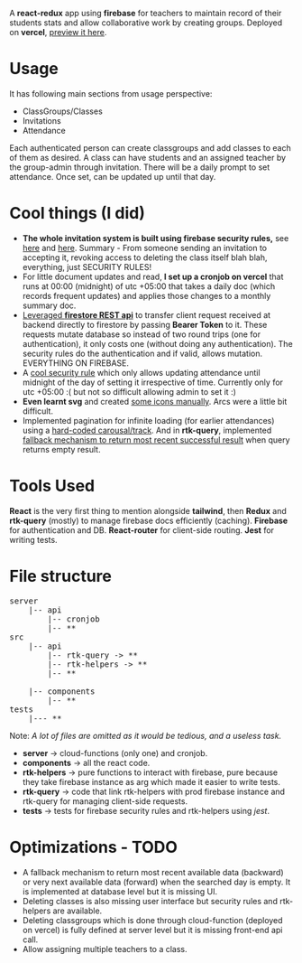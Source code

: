 A **react-redux** app using **firebase** for teachers to maintain record of their students stats and allow collaborative work by creating groups. Deployed on **vercel**, [preview it here](https://attendit.vercel.app).

# Usage

It has following main sections from usage perspective:
- ClassGroups/Classes
- Invitations
- Attendance

Each authenticated person can create classgroups and add classes to each of them as desired. A class can have students and an assigned teacher by the group-admin through invitation. There will be a daily prompt to set attendance. Once set, can be updated up until that day.

# Cool things (I did)

- __The whole invitation system is built using firebase security rules,__ see [here](./storage.rules#L19) and [here](./storage.rules#L132). Summary - From someone sending an invitation to accepting it, revoking access to deleting the class itself blah blah, everything, just SECURITY RULES!
- For little document updates and read, __I set up a cronjob on vercel__ that runs at 00:00 (midnight) of utc +05:00 that takes a daily doc (which records frequent updates) and applies those changes to a monthly summary doc. 
- [Leveraged __firestore REST api__](./server/api/index.js#L68) to transfer client request received at backend directly to firestore by passing __Bearer Token__ to it. These requests mutate database so instead of two round trips (one for authentication), it only costs one (without doing any authentication). The security rules do the authentication and if valid, allows mutation. EVERYTHING ON FIREBASE. 
- A [cool security rule](./storage.rules#L208) which only allows updating attendance until midnight of the day of setting it irrespective of time. Currently only for utc +05:00 :( but not so difficult allowing admin to set it :)
- __Even learnt svg__ and created [some icons manually](./src/components/CommonUI/Icons.jsx). Arcs were a little bit difficult.
- Implemented pagination for infinite loading (for earlier attendances) using a [hard-coded carousal/track](./src/components/Index/ImprovedTrack.jsx). And in __rtk-query__, implemented [fallback mechanism to return most recent successful result](./src/api/rtk-query/attendance.js#L74) when query returns empty result.

# Tools Used
__React__ is the very first thing to mention alongside __tailwind__, then __Redux__ and __rtk-query__ (mostly) to manage firebase docs efficiently (caching). __Firebase__ for authentication and DB. __React-router__ for client-side routing. __Jest__ for writing tests.

# File structure
<pre>
server  
    |-- api
        |-- cronjob
        |-- **
src  
    |-- api
        |-- rtk-query -> **
        |-- rtk-helpers -> **
        |-- **

    |-- components
        |-- **
tests
    |--- **
</pre>
Note: *A lot of files are omitted as it would be tedious, and a useless task.*
- __server__ -> cloud-functions (only one) and cronjob.
- __components__ -> all the react code.
- __rtk-helpers__ -> pure functions to interact with firebase, pure because they take firebase instance as arg which made it easier to write tests.
- __rtk-query__ -> code that link rtk-helpers with prod firebase instance and rtk-query for managing client-side requests.
- __tests__ -> tests for firebase security rules and rtk-helpers using _jest_.

# Optimizations - TODO
- A fallback mechanism to return most recent available data (backward) or very next available data (forward) when the searched day is empty. It is implemented at database level but it is missing UI.
- Deleting classes is also missing user interface but security rules and rtk-helpers are available.
- Deleting classgroups which is done through cloud-function (deployed on vercel) is fully defined at server level but it is missing front-end api call. 
- Allow assigning multiple teachers to a class.